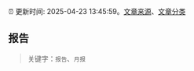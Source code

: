 :alarm_clock: 更新时间: 2025-04-23 13:45:59。[文章来源](/README.md)、[文章分类](/TAGS.md)

## 报告


> 关键字：`报告`、`月报`



